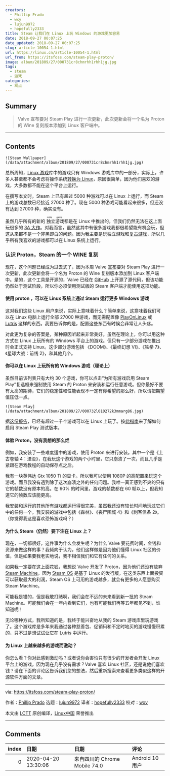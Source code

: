 ```yaml
---
creators:
  - Phillip Prado
  - wxy
  - lujun9972
  - hopefully2333
title: Steam 让我们在 Linux 上玩 Windows 的游戏更加容易
date: 2018-09-27 00:07:25
date_updated: 2018-09-27 00:07:25
slug: article-10054-1.html
url: https://linux.cn/article-10054-1.html
url_from: https://itsfoss.com/steam-play-proton/
image: album/201809/27/000731cr8chmrhh1rhh1jg.jpg
tags:
  - steam
  - 游戏
categories:
  - 观点
---
```


## Summary

> Valve 宣布要对 Steam Play 进行一次更新，此次更新会将一个名为 Proton 的 Wine 复刻版本添加到 Linux 客户端中。

***

<!-- more -->

## Contents

`![Steam Wallpaper](/data/attachment/album/201809/27/000731cr8chmrhh1rhh1jg.jpg)`

总所周知，[Linux 游戏](https://itsfoss.com/linux-gaming-guide/)库中的游戏只有 Windows 游戏库中的一部分，实际上，许多人甚至都不会考虑将操作系统[转换为 Linux](https://itsfoss.com/reasons-switch-linux-windows-xp/)，原因很简单，因为他们喜欢的游戏，大多数都不能在这个平台上运行。

在撰写本文时，Steam 上已有超过 5000 种游戏可以在 Linux 上运行，而 Steam 上的游戏总数已经接近 27000 种了。现在 5000 种游戏可能看起来很多，但还没有达到 27000 种，确实没有。

虽然几乎所有的新的<ruby> 独立游戏 <rt>  indie game </rt></ruby>都是在 Linux 中推出的，但我们仍然无法在这上面玩很多的 [3A 大作](https://itsfoss.com/triplea-game-review/)。对我而言，虽然这其中有很多游戏我都很希望能有机会玩，但这从来都不是一个非黑即白的问题。因为我主要是玩独立游戏和[复古游戏](https://itsfoss.com/play-retro-games-linux/)，所以几乎所有我喜欢的游戏都可以在 Linux 系统上运行。

### 认识 Proton，Steam 的一个 WINE 复刻

现在，这个问题已经成为过去式了，因为本周 Valve [宣布](https://steamcommunity.com/games/221410)要对 Steam Play 进行一次更新，此次更新会将一个名为 Proton 的 Wine 复刻版本添加到 Linux 客户端中。是的，这个工具是开源的，Valve 已经在 [GitHub](https://github.com/ValveSoftware/Proton/) 上开源了源代码，但该功能仍然处于测试阶段，所以你必须使用测试版的 Steam 客户端才能使用这项功能。

#### 使用 proton ，可以在 Linux 系统上通过 Steam 运行更多 Windows 游戏

这对我们这些 Linux 用户来说，实际上意味着什么？简单来说，这意味着我们可以在 Linux 电脑上运行全部 27000 种游戏，而无需配置像 [PlayOnLinux](https://www.playonlinux.com/en/) 或 [Lutris](https://lutris.net/) 这样的东西。我要告诉你的是，配置这些东西有时候会非常让人头疼。

对此更为复杂的答案是，某种原因听起来非常美好。虽然在理论上，你可以用这种方式在 Linux 上玩所有的 Windows 平台上的游戏。但只有一少部分游戏在推出时会正式支持 Linux。这少部分游戏包括 《DOOM》、《最终幻想 VI》、《铁拳 7》、《星球大战：前线 2》，和其他几个。

#### 你可以在 Linux 上玩所有的 Windows 游戏（理论上）

虽然目前该列表只有大约 30 个游戏，你可以点击“为所有游戏启用 Steam Play”复选框来强制使用 Steam 的 Proton 来安装和运行任意游戏。但你最好不要有太高的期待，它们的稳定性和性能表现不一定有你希望的那么好，所以请把期望值压低一点。

`![Steam Play](/data/attachment/album/201809/27/000732l010272k3mmarg86.jpg)`

据[这份报告](https://spcr.netlify.com/)，已经有超过一千个游戏可以在 Linux 上玩了。按[此指南](https://itsfoss.com/steam-play/)来了解如何启用 Steam Play 测试版本。

#### 体验 Proton，没有我想的那么烂

例如，我安装了一些难度适中的游戏，使用 Proton 来进行安装。其中一个是《上古卷轴 4：湮没》，在我玩这个游戏的两个小时里，它只崩溃了一次，而且几乎是紧跟在游戏教程的自动保存点之后。

我有一块英伟达 Gtx 1050 Ti 的显卡。所以我可以使用 1080P 的高配置来玩这个游戏。而且我没有遇到除了这次崩溃之外的任何问题。我唯一真正感到不爽的只有它的帧数没有原本的高。在 90% 的时间里，游戏的帧数都在 60 帧以上，但我知道它的帧数应该能更高。

我安装和运行的其他所有游戏都运行得很完美，虽然我还没有较长时间地玩过它们中的任何一个。我安装的游戏中包括《森林》、《丧尸围城 4》和《刺客信条 2》。（你觉得我这是喜欢恐怖游戏吗？）

#### 为什么 Steam（仍然）要下注在 Linux 上？

现在，一切都很好，这件事为什么会发生呢？为什么 Valve 要花费时间，金钱和资源来做这样的事？我倾向于认为，他们这样做是因为他们懂得 Linux 社区的价值，但是如果要我老实地说，我不相信我们和它有任何的关系。

如果我一定要在这上面花钱，我想说 Valve 开发了 Proton，因为他们还没有放弃 [Steam Machine](https://store.steampowered.com/sale/steam_machines)。因为 [Steam OS](https://itsfoss.com/valve-annouces-linux-based-gaming-operating-system-steamos/) 是基于 Linux 的发行版，在这类东西上面投资可以获取最大的利润，Steam OS 上可用的游戏越多，就会有更多的人愿意购买 Steam Machine。

可能我是错的，但是我敢打赌啊，我们会在不远的未来看到新一批的 Steam Machine。可能我们会在一年内看到它们，也有可能我们再等五年都见不到，谁知道呢！

无论哪种方式，我所知道的是，我终于能兴奋地从我的 Steam 游戏库里玩游戏了。这个游戏库是多年来我通过各种慈善包、促销码和不定时地买的游戏慢慢积累的，只不过是想试试让它在 Lutris 中运行。

#### 为 Linux 上越来越多的游戏而激动？

你怎么看？你对此感到激动吗？或者说你会害怕只有很少的开发者会开发 Linux 平台上的游戏，因为现在几乎没有需求？Valve 喜欢 Linux 社区，还是说他们喜欢钱？请在下面的评论区告诉我们您的想法，然后重新搜索来查看更多类似这样的开源软件方面的文章。

---

via: <https://itsfoss.com/steam-play-proton/>

作者：[Phillip Prado](https://itsfoss.com/author/phillip/) 选题：[lujun9972](https://github.com/lujun9972) 译者：[hopefully2333](https://github.com/hopefully2333) 校对：[wxy](https://github.com/wxy)

本文由 [LCTT](https://github.com/LCTT/TranslateProject) 原创编译，[Linux中国](https://linux.cn/) 荣誉推出

***

## Comments

|   index | 日期                | 日期                                          | 评论   |
|--------:|:--------------------|:----------------------------------------------|:-------|
|       0 | 2020-04-20 13:30:06 | 来自四川的 Chrome Mobile 74.0|Android 10 用户 | 好     |
